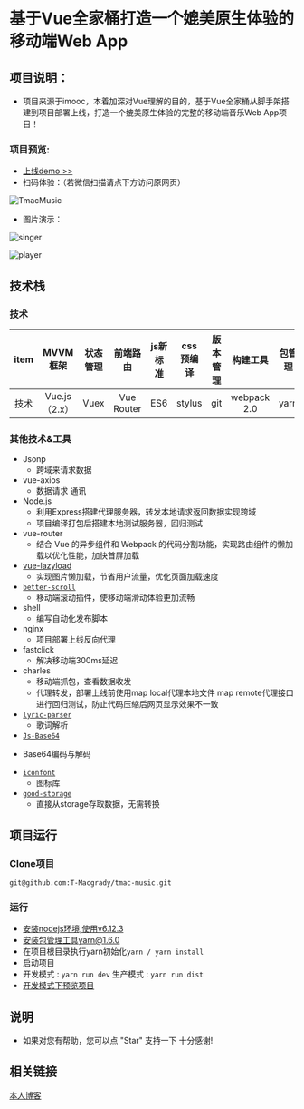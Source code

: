 # 基于Vue全家桶打造一个媲美原生体验的移动端Web App

## 项目说明：

- 项目来源于imooc，本着加深对Vue理解的目的，基于Vue全家桶从脚手架搭建到项目部署上线，打造一个媲美原生体验的完整的移动端音乐Web App项目！

<a id="demo"></a> 
### 项目预览:

- [上线demo >>](http://47.106.183.192:8888/#/singer)
- 扫码体验：（若微信扫描请点下方访问原网页）

![TmacMusic](https://raw.githubusercontent.com/T-Macgrady/imgs/master/others/TmacMusic.png)

- 图片演示：

![singer](https://raw.githubusercontent.com/T-Macgrady/imgs/master/tmacmusic/singer.jpg)

![player](https://raw.githubusercontent.com/T-Macgrady/imgs/master/tmacmusic/player.jpg)

## 技术栈

### 技术

|  item   |   MVVM框架 | 状态管理  | 前端路由  | js新标准|   css 预编译 |版本管理 |构建工具 | 包管理|脚手架|
| :---: | :---------:| :------: |:------: |:------: |:------: |:------: |:------: |:------: |:------: |
|  技术   |    Vue.js（2.x） |Vuex |Vue Router | ES6|  stylus |git |webpack 2.0 | yarn|vue-cli|

### 其他技术&工具

* Jsonp
	*  跨域来请求数据
* vue-axios
	*  数据请求 通讯
* Node.js
	*  利用Express搭建代理服务器，转发本地请求返回数据实现跨域
 	*  项目编译打包后搭建本地测试服务器，回归测试
* vue-router
	*  结合 Vue 的异步组件和 Webpack 的代码分割功能，实现路由组件的懒加载以优化性能，加快首屏加载
* [vue-lazyload](https://github.com/T-Macgrady/vue-lazyload)
	*  实现图片懒加载，节省用户流量，优化页面加载速度
* [`better-scroll`](https://github.com/T-Macgrady/better-scroll)
	*  移动端滚动插件，使移动端滑动体验更加流畅
* shell
	*  编写自动化发布脚本
* nginx
	*  项目部署上线反向代理
* fastclick
	*   解决移动端300ms延迟
* charles
	*  移动端抓包，查看数据收发
	*  代理转发，部署上线前使用map local代理本地文件 map remote代理接口进行回归测试，防止代码压缩后网页显示效果不一致
* [`lyric-parser`](https://github.com/ustbhuangyi/lyric-parser)
	*  歌词解析
* [`Js-Base64`](https://github.com/T-Macgrady/js-base64)
 - Base64编码与解码
* [`iconfont`](http://www.iconfont.cn/) 
	*   图标库
* [`good-storage`](https://github.com/T-Macgrady/storage) 
	*  直接从storage存取数据，无需转换
## 项目运行

### Clone项目

``git@github.com:T-Macgrady/tmac-music.git``

### 运行

-  [安装nodejs环境,使用v6.12.3](https://nodejs.org/download/release/v6.12.3/)
-  [安装包管理工具yarn@1.6.0](https://yarn.bootcss.com/docs/install.html)
-  在项目根目录执行yarn初始化``yarn / yarn install``
-  启动项目
 - 开发模式 :
     ``yarn run dev``
    生产模式 :
     ``yarn run dist``
-  [开发模式下预览项目](http://localhost:8080/)

## 说明

- 如果对您有帮助，您可以点 "Star" 支持一下 十分感谢!

## 相关链接

[本人博客 ](#) 


